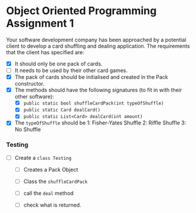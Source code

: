 # Object Oriented Programming Assignment 1

Your software development company has been approached by a potential client to develop a card shuffling and dealing application.
The requirements that the client has specified are:
- [x] It should only be one pack of cards.
- [ ] It needs to be used by their other card games.
- [x] The pack of cards should be initialised and created in the Pack constructor.
- [x] The methods should have the following signatures (to fit in with their other software):
    - [x] `public static bool shuffleCardPack(int typeOfShuffle)`
    - [x] `public static Card dealCard()`
    - [x] `public static List<Card> dealCard(int amount)`
- [x] The `typeOfShuffle` should be 1: Fisher-Yates Shuffle  2: Riffle Shuffle  3: No Shuffle

### Testing
- [ ] Create a `class Testing`
    - [ ] Creates a Pack Object
    - [ ] Class the `shuffleCardPack`
    - [ ] call the `deal` method
    - [ ] check what is returned.

